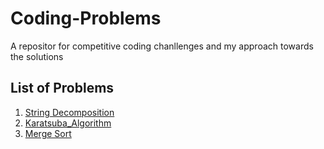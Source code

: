 # Coding-Problems
 A repositor for competitive coding chanllenges and my approach towards the solutions

## List of Problems
1. [String Decomposition](String_Decompression/README.md)
2. [Karatsuba_Algorithm](Karatsuba_Algorithm/README.md)
3. [Merge Sort](Merge_Sort/README.md)